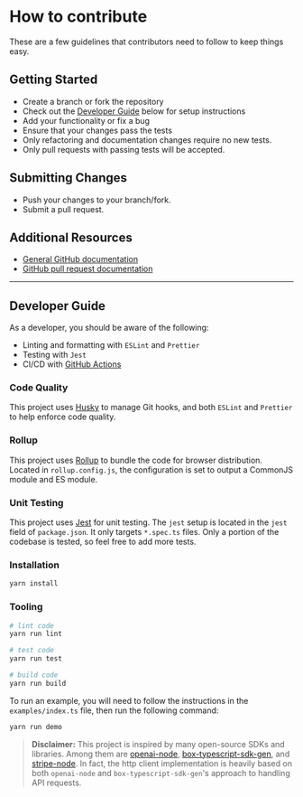 # How to contribute

These are a few guidelines that contributors need to follow to keep things easy.

## Getting Started

- Create a branch or fork the repository
- Check out the [Developer Guide](#developer-guide) below for setup instructions
- Add your functionality or fix a bug
- Ensure that your changes pass the tests
- Only refactoring and documentation changes require no new tests.
- Only pull requests with passing tests will be accepted.

## Submitting Changes

- Push your changes to your branch/fork.
- Submit a pull request.

## Additional Resources

- [General GitHub documentation](http://help.github.com/)
- [GitHub pull request documentation](http://help.github.com/send-pull-requests/)

---

## Developer Guide

As a developer, you should be aware of the following:

- Linting and formatting with `ESLint` and `Prettier`
- Testing with `Jest`
- CI/CD with [GitHub Actions](https://docs.github.com/en/actions/quickstart)

### Code Quality

This project uses [Husky](https://github.com/typicode/husky) to manage Git hooks,
and both `ESLint` and `Prettier` to help enforce code quality.

### Rollup

This project uses [Rollup](https://rollupjs.org/guide/en/) to bundle the code
for browser distribution. Located in `rollup.config.js`, the configuration is set
to output a CommonJS module and ES module.

### Unit Testing

This project uses [Jest](https://jestjs.io/) for unit testing. The `jest` setup
is located in the `jest` field of `package.json`. It only targets `*.spec.ts` files.
Only a portion of the codebase is tested, so feel free to add more tests.

### Installation

```bash
yarn install
```

### Tooling

```bash
# lint code
yarn run lint

# test code
yarn run test

# build code
yarn run build
```

To run an example, you will need to follow the instructions in the `examples/index.ts` file,
then run the following command:

```bash
yarn run demo
```

> **Disclaimer:** This project is inspired by many open-source SDKs and libraries.
> Among them are [openai-node], [box-typescript-sdk-gen], and [stripe-node]. In fact,
> the http client implementation is heavily based on both `openai-node` and
> `box-typescript-sdk-gen`'s approach to handling API requests.

[openai-node]: https://github.com/openai/openai-node
[box-typescript-sdk-gen]: https://github.com/box/box-typescript-sdk-gen
[stripe-node]: https://github.com/stripe/stripe-node
